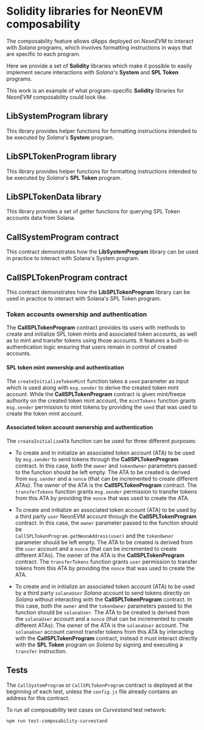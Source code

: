 # Solidity libraries for NeonEVM composability

The composability feature allows dApps deployed on _NeonEVM_ to interact with _Solana_ programs, which involves 
formatting instructions in ways that are specific to each program.

Here we provide a set of **Solidity** libraries which make it possible to easily implement secure interactions with 
_Solana_'s **System** and **SPL Token** programs.

This work is an example of what program-specific **Solidity** libraries for _NeonEVM_ composability could look like.

## LibSystemProgram library

This library provides helper functions for formatting instructions intended to be executed by _Solana_'s **System** 
program.

## LibSPLTokenProgram library

This library provides helper functions for formatting instructions intended to be executed by _Solana_'s **SPL Token** 
program.

## LibSPLTokenData library

This library provides a set of getter functions for querying SPL Token accounts data from Solana.

## CallSystemProgram contract

This contract demonstrates how the **LibSystemProgram** library can be used in practice to interact with Solana's System 
program.

## CallSPLTokenProgram contract

This contract demonstrates how the **LibSPLTokenProgram** library can be used in practice to interact with Solana's SPL 
Token program.

### Token accounts ownership and authentication

The **CallSPLTokenProgram** contract provides its users with methods to create and initialize SPL token mints and 
associated token accounts, as well as to mint and transfer tokens using those accounts. It features a built-in 
authentication logic ensuring that users remain in control of created accounts.

#### SPL token mint ownership and authentication

The `createInitializeTokenMint` function takes a `seed` parameter as input which is used along with 
`msg.sender` to derive the created token mint account. While the **CallSPLTokenProgram** contract is given mint/freeze 
authority on the created token mint account, the `mintTokens` function grants `msg.sender` permission to mint tokens
by providing the `seed` that was used to create the token mint account.

#### Associated token account ownership and authentication

The `createInitializeATA` function can be used for three different purposes:

* To create and in initialize an associated token account (ATA) to be used by `msg.sender` to send tokens through the 
**CallSPLTokenProgram** contract. In this case, both the `owner` and `tokenOwner` parameters passed to the function 
should be left empty. The ATA to be created is derived from `msg.sender` and a `nonce` (that can be incremented to 
create different ATAs). The owner of the ATA is the **CallSPLTokenProgram** contract. The `transferTokens` function 
grants `msg.sender` permission to transfer tokens from this ATA by providing the `nonce` that was used to create the ATA.

* To create and initialize an associated token account (ATA) to be used by a third party `user` NeonEVM account through 
the **CallSPLTokenProgram** contract. In this case, the `owner` parameter passed to the function should be  
`CallSPLTokenProgram.getNeonAddress(user)` and the `tokenOwner` parameter should be left empty. The ATA to be created is 
derived from the `user` account and a `nonce` (that can be incremented to create different ATAs). The owner of the ATA 
is the **CallSPLTokenProgram** contract. The `transferTokens` function grants `user` permission to transfer tokens 
from this ATA by providing the `nonce` that was used to create the ATA.

* To create and in initialize an associated token account (ATA) to be used by a third party `solanaUser` _Solana_ account
to send tokens directly on _Solana_ without interacting with the **CallSPLTokenProgram** contract. In this case, both the 
`owner` and the `tokenOwner` parameters passed to the function should be `solanaUser`. The ATA to be created is derived 
from the `solanaUser` account and a `nonce` (that can be incremented to create different ATAs). The owner of the ATA is 
the `solanaUser` account. The `solanaUser` account cannot transfer tokens from this ATA by interacting with the 
**CallSPLTokenProgram** contract, instead it must interact directly with the **SPL Token** program on _Solana_ by signing 
and executing a `transfer` instruction.

## Tests

The `CallSystemProgram` or `CallSPLTokenProgram` contract is deployed at the beginning of each test, unless the 
`config.js` file already contains an address for this contract.

To run all composability test cases on _Curvestand_ test network:

`npm run test-composability-curvestand`

